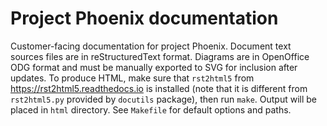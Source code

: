 # Project Phoenix documentation

Customer-facing documentation for project Phoenix. Document text sources files
are in reStructuredText format. Diagrams are in OpenOffice ODG format and must
be manually exported to SVG for inclusion after updates. To produce HTML, make
sure that `rst2html5` from https://rst2html5.readthedocs.io is installed (note
that it is different from `rst2html5.py` provided by `docutils` package),
then run `make`. Output will be placed in `html` directory. See `Makefile`
for default options and paths.